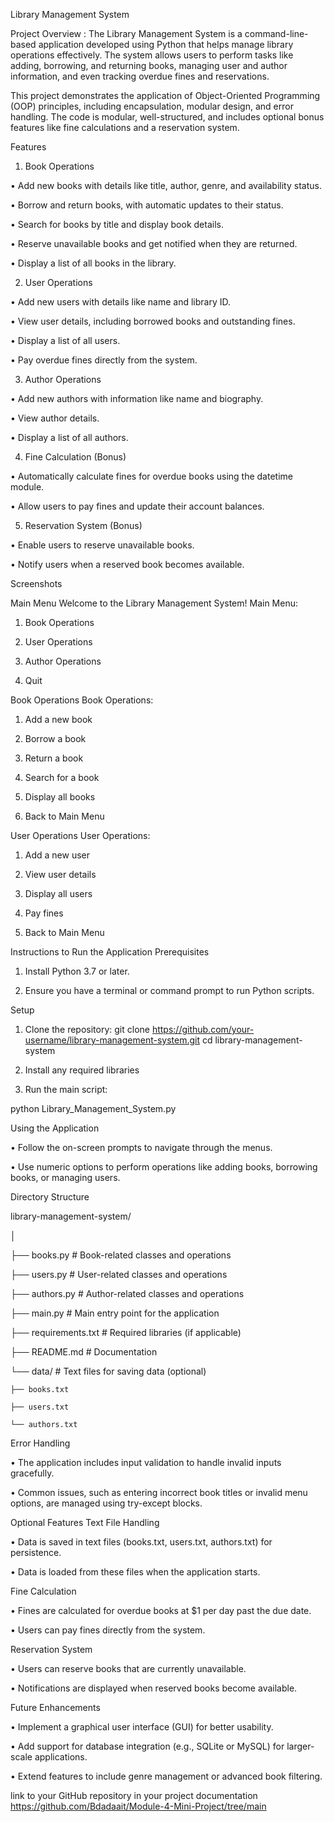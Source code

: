 Library Management System

Project Overview : The Library Management System is a command-line-based application developed using Python that helps manage library operations effectively. The system allows users to perform tasks like adding, borrowing, and returning books, managing user and author information, and even tracking overdue fines and reservations.

This project demonstrates the application of Object-Oriented Programming (OOP) principles, including encapsulation, modular design, and error handling. The code is modular, well-structured, and includes optional bonus features like fine calculations and a reservation system.

Features

1. Book Operations

• Add new books with details like title, author, genre, and availability status.

• Borrow and return books, with automatic updates to their status.

• Search for books by title and display book details.

• Reserve unavailable books and get notified when they are returned.

• Display a list of all books in the library.

2. User Operations

• Add new users with details like name and library ID.

• View user details, including borrowed books and outstanding fines.

• Display a list of all users.

• Pay overdue fines directly from the system.

3. Author Operations

• Add new authors with information like name and biography.

• View author details.

• Display a list of all authors.

4. Fine Calculation (Bonus)

• Automatically calculate fines for overdue books using the datetime module.

• Allow users to pay fines and update their account balances.

5. Reservation System (Bonus)

• Enable users to reserve unavailable books.

• Notify users when a reserved book becomes available.

Screenshots

Main Menu
Welcome to the Library Management System!
Main Menu:

1. Book Operations

2. User Operations

3. Author Operations

4. Quit

Book Operations
Book Operations:

1. Add a new book

2. Borrow a book

3. Return a book

4. Search for a book

5. Display all books

6. Back to Main Menu

User Operations
User Operations:

1. Add a new user

2. View user details

3. Display all users

4. Pay fines

5. Back to Main Menu

Instructions to Run the Application
Prerequisites

1. Install Python 3.7 or later.

2. Ensure you have a terminal or command prompt to run Python scripts.

Setup

1. Clone the repository:
git clone https://github.com/your-username/library-management-system.git cd library-management-system

2. Install any required libraries 

3. Run the main script:

python Library_Management_System.py


Using the Application

• Follow the on-screen prompts to navigate through the menus.

• Use numeric options to perform operations like adding books, borrowing books, or managing users.

Directory Structure

library-management-system/

│

├── books.py               # Book-related classes and operations

├── users.py               # User-related classes and operations

├── authors.py             # Author-related classes and operations

├── main.py                # Main entry point for the application

├── requirements.txt       # Required libraries (if applicable)

├── README.md              # Documentation

└── data/                  # Text files for saving data (optional)

    ├── books.txt

    ├── users.txt

    └── authors.txt


Error Handling

• The application includes input validation to handle invalid inputs gracefully.

• Common issues, such as entering incorrect book titles or invalid menu options, are managed using try-except blocks.

Optional Features
Text File Handling

• Data is saved in text files (books.txt, users.txt, authors.txt) for persistence.

• Data is loaded from these files when the application starts.

Fine Calculation

• Fines are calculated for overdue books at $1 per day past the due date.

• Users can pay fines directly from the system.


Reservation System

• Users can reserve books that are currently unavailable.

• Notifications are displayed when reserved books become available.


Future Enhancements

• Implement a graphical user interface (GUI) for better usability.

• Add support for database integration (e.g., SQLite or MySQL) for larger-scale applications.

• Extend features to include genre management or advanced book filtering.


link to your GitHub repository in your project documentation https://github.com/Bdadaait/Module-4-Mini-Project/tree/main


